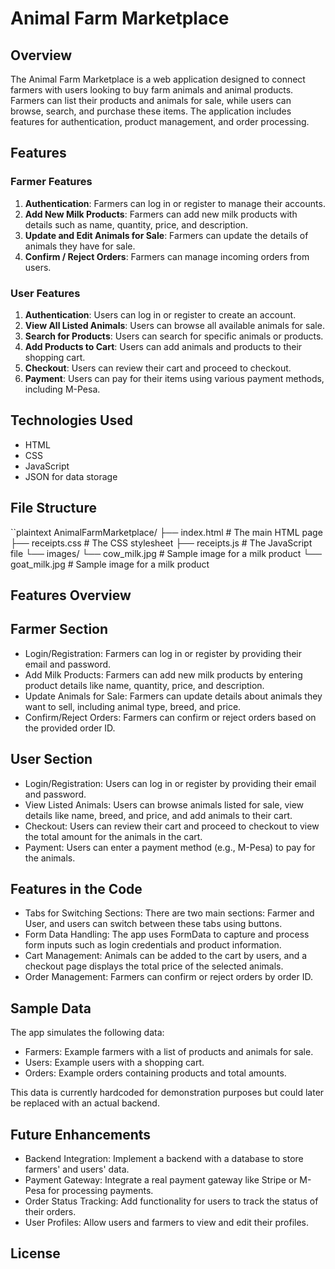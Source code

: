# Animal Farm Marketplace

## Overview

The Animal Farm Marketplace is a web application designed to connect farmers with users looking to buy farm animals and animal products. Farmers can list their products and animals for sale, while users can browse, search, and purchase these items. The application includes features for authentication, product management, and order processing.

## Features

### Farmer Features
1. **Authentication**: Farmers can log in or register to manage their accounts.
2. **Add New Milk Products**: Farmers can add new milk products with details such as name, quantity, price, and description.
3. **Update and Edit Animals for Sale**: Farmers can update the details of animals they have for sale.
4. **Confirm / Reject Orders**: Farmers can manage incoming orders from users.

### User Features
1. **Authentication**: Users can log in or register to create an account.
2. **View All Listed Animals**: Users can browse all available animals for sale.
3. **Search for Products**: Users can search for specific animals or products.
4. **Add Products to Cart**: Users can add animals and products to their shopping cart.
5. **Checkout**: Users can review their cart and proceed to checkout.
6. **Payment**: Users can pay for their items using various payment methods, including M-Pesa.

## Technologies Used
- HTML
- CSS
- JavaScript
- JSON for data storage

## File Structure
``plaintext
AnimalFarmMarketplace/
├── index.html           # The main HTML page
├── receipts.css         # The CSS stylesheet
├── receipts.js          # The JavaScript file
└── images/
    └── cow_milk.jpg     # Sample image for a milk product
    └── goat_milk.jpg    # Sample image for a milk product

## Features Overview
## Farmer Section
- Login/Registration: Farmers can log in or register by providing their email and password.
- Add Milk Products: Farmers can add new milk products by entering product details like name, quantity, price, and description.
- Update Animals for Sale: Farmers can update details about animals they want to sell, including animal type, breed, and price.
- Confirm/Reject Orders: Farmers can confirm or reject orders based on the provided order ID.

## User Section
- Login/Registration: Users can log in or register by providing their email and password.
- View Listed Animals: Users can browse animals listed for sale, view details like name, breed, and price, and add animals to their cart.
- Checkout: Users can review their cart and proceed to checkout to view the total amount for the animals in the cart.
- Payment: Users can enter a payment method (e.g., M-Pesa) to pay for the animals.

## Features in the Code
- Tabs for Switching Sections: There are two main sections: Farmer and User, and users can switch between these tabs using buttons.
- Form Data Handling: The app uses FormData to capture and process form inputs such as login credentials and product information.
- Cart Management: Animals can be added to the cart by users, and a checkout page displays the total price of the selected animals.
- Order Management: Farmers can confirm or reject orders by order ID.

## Sample Data
The app simulates the following data:

- Farmers: Example farmers with a list of products and animals for sale.
- Users: Example users with a shopping cart.
- Orders: Example orders containing products and total amounts.

This data is currently hardcoded for demonstration purposes but could later be replaced with an actual backend.

## Future Enhancements
- Backend Integration: Implement a backend with a database to store farmers' and users' data.
- Payment Gateway: Integrate a real payment gateway like Stripe or M-Pesa for processing payments.
- Order Status Tracking: Add functionality for users to track the status of their orders.
- User Profiles: Allow users and farmers to view and edit their profiles.

## License